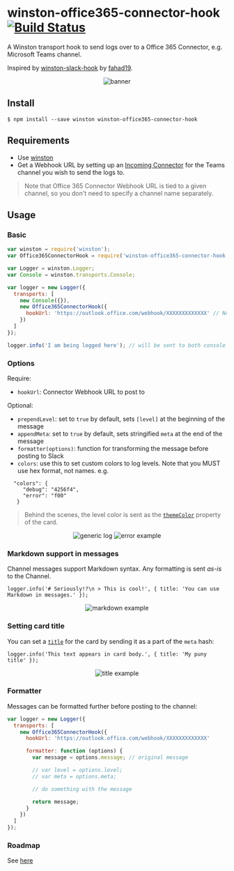 # winston-office365-connector-hook [![Build Status](https://travis-ci.org/SukantGujar/winston-office365-connector-hook.svg?branch=master)](https://travis-ci.org/SukantGujar/winston-office365-connector-hook)
A Winston transport hook to send logs over to a Office 365 Connector, e.g. Microsoft Teams channel.

Inspired by [winston-slack-hook](https://github.com/fahad19/winston-slack-hook) by [fahad19](https://github.com/fahad19).

<p align="center">
  <image src='docs/banner.png?raw=true' alt='banner' />
</p>

## Install

```
$ npm install --save winston winston-office365-connector-hook
```

## Requirements

* Use [winston](https://github.com/winstonjs/winston)
* Get a Webhook URL by setting up an [Incoming Connector](https://msdn.microsoft.com/en-us/microsoft-teams/connectors) for the Teams channel you wish to send the logs to. 

> Note that Office 365 Connector Webhook URL is tied to a given channel, so you don't need to specify a channel name separately.

## Usage

### Basic

```js
var winston = require('winston');
var Office365ConnectorHook = require('winston-office365-connector-hook');

var Logger = winston.Logger;
var Console = winston.transports.Console;

var logger = new Logger({
  transports: [
    new Console({}),
    new Office365ConnectorHook({
      hookUrl: 'https://outlook.office.com/webhook/XXXXXXXXXXXXX' // No need for a channel name
    })
  ]
});

logger.info('I am being logged here'); // will be sent to both console and Teams channel
```

### Options

Require:

* `hookUrl`: Connector Webhook URL to post to

Optional:

* `prependLevel`: set to `true` by default, sets `[level]` at the beginning of the message
* `appendMeta`: set to `true` by default, sets stringified `meta` at the end of the message
* `formatter(options)`: function for transforming the message before posting to Slack
* `colors`: use this to set custom colors to log levels. Note that you MUST use hex format, not names.
  e.g.
```
  "colors": {
     "debug": "4256f4",
     "error": "f00"
   }
```
> Behind the scenes, the level color is sent as the [`themeColor`](https://dev.outlook.com/Connectors/Reference#color) property of the card.
<p align="center">
  <image src='docs/genericlog.png?raw=true' alt='generic log' />
  <image src='docs/errorexample.png?raw=true' alt='error example' />
</p>

### Markdown support in messages

Channel messages support Markdown syntax. Any formatting is sent *as-is* to the Channel.

    logger.info('# Seriously!?\n > This is cool!', { title: 'You can use Markdown in messages.' });

<p align="center">
  <image src='docs/markdownexample.png?raw=true' alt='markdown example' />
</p>

### Setting card title

You can set a [`title`](https://dev.outlook.com/Connectors/Reference#title) for the card by sending it as a part of the `meta` hash:

    logger.info('This text appears in card body.', { title: 'My puny title' });

<p align="center">
  <image src='docs/titleexample.png?raw=true' alt='title example' />
</p>

### Formatter

Messages can be formatted further before posting to the channel:

```js
var logger = new Logger({
  transports: [
    new Office365ConnectorHook({
      hookUrl: 'https://outlook.office.com/webhook/XXXXXXXXXXXXX'

      formatter: function (options) {
        var message = options.message; // original message

        // var level = options.level;
        // var meta = options.meta;

        // do something with the message

        return message;
      }
    })
  ]
});
```
### Roadmap
See [here](ROADMAP.md)
